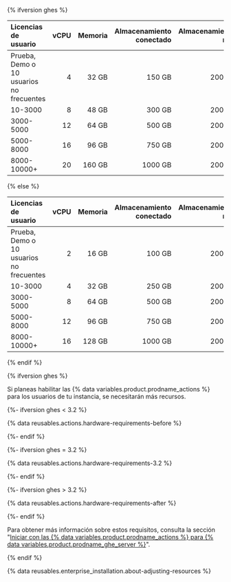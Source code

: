 {% ifversion ghes %}

| Licencias de usuario                     | vCPU | Memoria | Almacenamiento conectado | Almacenamiento raíz |
|:---------------------------------------- | ----:| -------:| ------------------------:| -------------------:|
| Prueba, Demo o 10 usuarios no frecuentes |    4 |   32 GB |                   150 GB |              200 GB |
| 10-3000                                  |    8 |   48 GB |                   300 GB |              200 GB |
| 3000-5000                                |   12 |   64 GB |                   500 GB |              200 GB |
| 5000-8000                                |   16 |   96 GB |                   750 GB |              200 GB |
| 8000-10000+                              |   20 |  160 GB |                  1000 GB |              200 GB |

{% else %}

| Licencias de usuario                     | vCPU | Memoria | Almacenamiento conectado | Almacenamiento raíz |
|:---------------------------------------- | ----:| -------:| ------------------------:| -------------------:|
| Prueba, Demo o 10 usuarios no frecuentes |    2 |   16 GB |                   100 GB |              200 GB |
| 10-3000                                  |    4 |   32 GB |                   250 GB |              200 GB |
| 3000-5000                                |    8 |   64 GB |                   500 GB |              200 GB |
| 5000-8000                                |   12 |   96 GB |                   750 GB |              200 GB |
| 8000-10000+                              |   16 |  128 GB |                  1000 GB |              200 GB |

{% endif %}

{% ifversion ghes %}

Si planeas habilitar las {% data variables.product.prodname_actions %} para los usuarios de tu instancia, se necesitarán más recursos.

{%- ifversion ghes < 3.2 %}

{% data reusables.actions.hardware-requirements-before %}

{%- endif %}

{%- ifversion ghes = 3.2 %}

{% data reusables.actions.hardware-requirements-3.2 %}

{%- endif %}

{%- ifversion ghes > 3.2 %}

{% data reusables.actions.hardware-requirements-after %}

{%- endif %}

Para obtener más información sobre estos requisitos, consulta la sección "[Iniciar con las {% data variables.product.prodname_actions %} para {% data variables.product.prodname_ghe_server %}](/admin/github-actions/getting-started-with-github-actions-for-your-enterprise/getting-started-with-github-actions-for-github-enterprise-server#review-hardware-considerations)".

{% endif %}

{% data reusables.enterprise_installation.about-adjusting-resources %}
